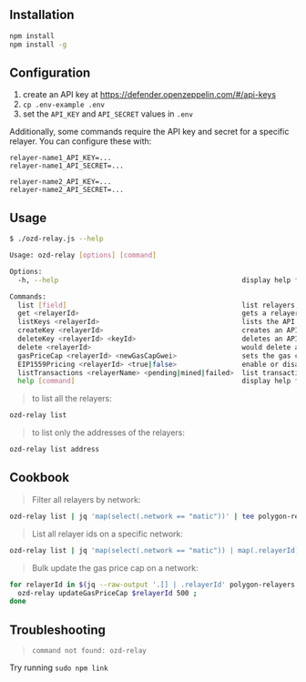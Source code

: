 ## Installation

```sh
npm install
npm install -g
```

## Configuration

1. create an API key at https://defender.openzeppelin.com/#/api-keys
2. `cp .env-example .env`
3. set the `API_KEY` and `API_SECRET` values in `.env`

Additionally, some commands require the API key and secret for a specific relayer. You can configure these with:

```
relayer-name1_API_KEY=...
relayer-name1_API_SECRET=...

relayer-name2_API_KEY=...
relayer-name2_API_SECRET=...
```

## Usage

```sh
$ ./ozd-relay.js --help

Usage: ozd-relay [options] [command]

Options:
  -h, --help                                             display help for command

Commands:
  list [field]                                           list relayers, or optionally only display a specific field like `address` or `name`
  get <relayerId>                                        gets a relayer info
  listKeys <relayerId>                                   lists the API keys for a relayer
  createKey <relayerId>                                  creates an API key for a relayer
  deleteKey <relayerId> <keyId>                          deletes an API key for a relayer. Note: second argument to deleteKey is the keyId (contains hyphens), not the apiKey
  delete <relayerId>                                     would delete a relayer if deleting a relayer was supported)
  gasPriceCap <relayerId> <newGasCapGwei>                sets the gas cap in gwei for a particular relayer
  EIP1559Pricing <relayerId> <true|false>                enable or disable EIP1559Pricing for a particular relayer
  listTransactions <relayerName> <pending|mined|failed>  list transactions for this relayer name (not the relayerId)
  help [command]                                         display help for command

```

> to list all the relayers:

```sh
ozd-relay list
```

> to list only the addresses of the relayers:

```sh
ozd-relay list address
```

## Cookbook

> Filter all relayers by network:

```sh
ozd-relay list | jq 'map(select(.network == "matic"))' | tee polygon-relayers.json
```

> List all relayer ids on a specific network:

```sh
ozd-relay list | jq 'map(select(.network == "matic")) | map(.relayerId)'
```

> Bulk update the gas price cap on a network:

```sh
for relayerId in $(jq --raw-output '.[] | .relayerId' polygon-relayers.json) ; do
  ozd-relay updateGasPriceCap $relayerId 500 ;
done
```


## Troubleshooting

> `command not found: ozd-relay`

Try running `sudo npm link`
